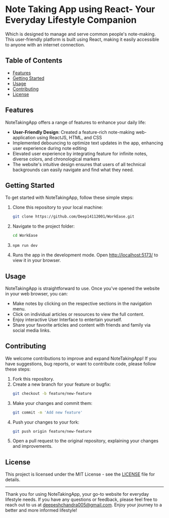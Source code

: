 # Note Taking App using React- Your Everyday Lifestyle Companion

Which is designed to manage and serve common people's note-making. This user-friendly platform is built using React, making it easily accessible to anyone with an internet connection.



## Table of Contents

- [Features](#features)
- [Getting Started](#getting-started)
- [Usage](#usage)
- [Contributing](#contributing)
- [License](#license)

## Features

NoteTakingApp offers a range of features to enhance your daily life:


- **User-Friendly Design**: Created a feature-rich note-making web-application using ReactJS, HTML, and CSS
- Implemented debouncing to optimize text updates in the app, enhancing user experience during note editing
- Elevated user experience by integrating feature for infinite notes, diverse colors, and chronological markers
- The website's intuitive design ensures that users of all technical backgrounds can easily navigate and find what they need.



## Getting Started

To get started with NoteTakingApp, follow these simple steps:

1. Clone this repository to your local machine:
   ```bash
   git clone https://github.com/Deep14112001/WorkEase.git
   ```

2. Navigate to the project folder:
   ```bash
   cd WorkEase
   ```

3. `npm run dev`

4. Runs the app in the development mode. Open [http://localhost:5173/](http://localhost:5173/) to view it in your browser.


## Usage

NoteTakingApp is straightforward to use. Once you've opened the website in your web browser, you can:

- Make notes by clicking on the respective sections in the navigation menu.
- Click on individual articles or resources to view the full content.
- Enjoy interactive User Interface to entertain yourself.
- Share your favorite articles and content with friends and family via social media links.

## Contributing

We welcome contributions to improve and expand NoteTakingApp! If you have suggestions, bug reports, or want to contribute code, please follow these steps:

1. Fork this repository.
2. Create a new branch for your feature or bugfix:
   ```bash
   git checkout -b feature/new-feature
   ```
3. Make your changes and commit them:
   ```bash
   git commit -m 'Add new feature'
   ```
4. Push your changes to your fork:
   ```bash
   git push origin feature/new-feature
   ```
5. Open a pull request to the original repository, explaining your changes and improvements.

## License

This project is licensed under the MIT License - see the [LICENSE](LICENSE) file for details.

---

Thank you for using NoteTakingApp, your go-to website for everyday lifestyle needs. If you have any questions or feedback, please feel free to reach out to us at [deepeshchandra005@gmail.com](mailto:deepeshchandra005@gmail.com). Enjoy your journey to a better and more informed lifestyle!





